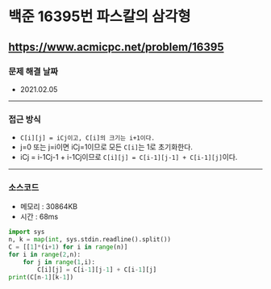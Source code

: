 # 백준 16395번 파스칼의 삼각형
https://www.acmicpc.net/problem/16395
---

### 문제 해결 날짜
- 2021.02.05
---

### 접근 방식
- ```C[i][j] = iCj이고, C[i]의 크기는 i+1이다.```
- j=0 또는 j=i이면 iCj=1이므로 모든 ```C[i]```는 1로 초기화한다.
- iCj = i-1Cj-1 + i-1Cj이므로 ```C[i][j] = C[i-1][j-1] + C[i-1][j]```이다.
---

### 소스코드
- 메모리 : 30864KB
- 시간 : 68ms
```Python
import sys
n, k = map(int, sys.stdin.readline().split())
C = [[1]*(i+1) for i in range(n)]
for i in range(2,n):
    for j in range(1,i):
        C[i][j] = C[i-1][j-1] + C[i-1][j]
print(C[n-1][k-1])
```